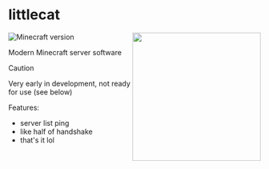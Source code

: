 # littlecat

<img align=right width="256px" src="https://media1.tenor.com/m/fQ9GvZSVnrwAAAAd/when-i-am.gif"></img>
  
  ![Minecraft version](https://img.shields.io/badge/1.20.4_(765)-3e8948?logo=data%3Aimage%2Fpng%3Bbase64%2CiVBORw0KGgoAAAANSUhEUgAAACAAAAAgCAYAAABzenr0AAAAAXNSR0IArs4c6QAABfFJREFUWEelV1mPFGUUPd1dvW%2FT1cxMT7MMq0uMBBIFowESFWNMVEx8EZ%2BMom%2FG3%2BE%2FMJoYH3jzCQ0q%2BiRKEJEISgRmYZm1e3qt3tcy5xZfpbpnYYD78lV9Vd%2B955577u1qFx7D3vzoiMnj33113vWobh7p4JETB83xHTpq5YbE9WgetJpt%2FHz6j4f291AH3v7kmOn1aSitVOByu9Bt9wRAVA%2FB5XKhXm2Cz89%2B%2Ffum%2FW7qxTc%2BeMlsVFsY2RJBv2%2BimDWwbe8YsnNF%2BEM%2BdDs9wDTRafcQTYRQKdbgD%2FrwwzcXHuh%2Fwxfe%2Bvio1NjtcUumzLLdaMt1s26t45NJWZdmc7KGon40ai25jsRDsp758td146z54NX3DkngmB62KE5Ya6vRRqVQu3%2FdkTUY9Q8Ey9zLY2Q0Jnua1wJeWqnKeu70xVXxBjbe%2FfQVs5gxEI4H5YDKJLElinzGgM%2BvwRfwolqqQ0%2FF5Z38Uul%2BMA3%2BkBelbAVevxf%2BoBeJsag8U%2F6MfA1zUxlc%2BP6aHde%2BOH7ysBkM%2B%2BENaEiMRnHzyj3Ek2FRuGmaqFeaSO8eRW6hhFgyLPXfumdUAvS6PeQWy0hNJkEGet0%2BkhNxuN1uFFcM1I0mNJ8GzeuB2%2BOSUip92ABee%2F8Fs1lvgSDgcmFsW0KcG4WaiKzd7EhWFBqVnprUsXQnL%2B9QDx6PW4CMbdflDIUovu5bu9nF9ifHcemn6%2BLn6vkpiT0AgBvVcl3EE4xYh%2Fu9vqypnUkUMgZqpQY0n8eiNmaVihlJOZbLon4LaFf2zL7ICfPTWat85TpgAtcvzg4COPrOQZO1InqKj2s4GpRDBEE9REaCMPsMHEA5V7U7IRQLoNexsieIQMiHYraC8e06bl65C4%2FmFgbpi%2BeiRhtXZjODAF5%2BdlKgVtMRjGyJonttCdr%2BCbAstH0HdmDmn3np81a9AwZljWmlFUOAcSCxXK16G7lFS5w0r1%2BDm4Nr2iqZHg3il6t3BgF8duKwALg2s4z2rgR8t4to7RpBp9lFMh0Xp5pXgz4eQ26pZLcmO4NGhtqNDhZmsjKcquUG4smIZE4GPQuGBB6JBlGqNFYDOHnsGXMsEUE6GcOZlRUBoEwxEQj54fG6JTt9zOp1NZA4nrvdHvyZGty7dfRnC%2FbaHg%2FDl6nZAJKxEL44%2B9cgA59%2FeNxczBvilCzs35OSlWakwoglLHoJgkJinXnP9iQ7zJqrd7mKTioiay0RQLjYFB%2Bh9D4EKvNyTRa%2B%2Fe2%2FQQBkwE4ZANnIFq0JdstnIrZcQ3MyjsDdMorJAEa3JlAp1dFpdSyBxkMw8lUE89YvpNNIfaHSsBngs1UAqAHST5ty70Tt1gUsFywAyghgZ6Un%2B929OrTpAvIjPqnvcEDeq6B7tlq%2FFzMLlghpq0SoGGDmysjAgb1p%2FHjpFlJ6RAJz5TssD69vzOWE3hTyYG3zRh2ziwVx8fxT2yQoKadRfLR1S8AArD0DO0tAEH9PL9rAhgEodasXGIhZKzC707odXO1vWgMKFDN%2B%2FdATA0AYsN3rS8bOIM5yOLNXwddsQ2pAUU4HpJ1GmmmqNE52yMy5y1N2PGcAVX%2F1kPcESSPgVZNQzYHh%2BivqnQCcgBrtrtRZBXfWmtdOATpFuWoOONtQDSQGd9bbSa0qzb%2B3M%2FY26VYCZLaqNE5Q62qAJVDK7noCSMc0mYocTncwgReT1peQMsUMNaBopRhV1hTgMpL28HGWZM0uUAAotMu3C9B6zYFOcLYngygtkAE139fqdwZmO%2F55Y14GEY17qzTAB2oc07mz59VE5DuK%2BtrofhlW2VLNBqAUr%2BaBakfnLKAP1YK8XvOjVHWECqiG0HAbEoweD0mPKxZ4xgmE92oCqunnLOWGn%2BWnTp0ymSXbzVl75z3bcLjlFM2q7ZwZDwhpPQaGX1LfCs5SKE0oDVDxqtYTTz%2BH1vx1e94P%2B9s0A8MH1axQAuRz1YZq0Din3EaB1bMH%2FnVay4nSCFmYzxmiAXaAGi6bCfxYANRhfkdShBvV%2BEFg%2Fgc5tnVOmw8OHAAAAABJRU5ErkJggg%3D%3D)

Modern Minecraft server software

> [!CAUTION]
> Very early in development, not ready for use (see below)

Features:
- server list ping
- like half of handshake
- that's it lol
